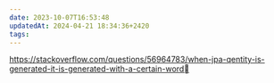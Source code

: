 ```yaml
---
date: 2023-10-07T16:53:48
updatedAt: 2024-04-21 18:34:36+2420
tags: 
---
```

https://stackoverflow.com/questions/56964783/when-jpa-qentity-is-generated-it-is-generated-with-a-certain-word